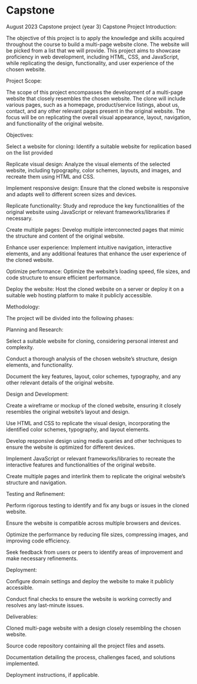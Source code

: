 # Capstone
August 2023 Capstone project (year 3)
Capstone Project
Introduction:

The objective of this project is to apply the knowledge and skills acquired throughout the course to build a multi-page website clone. The website will be picked from a list that we will provide. This project aims to showcase proficiency in web development, including HTML, CSS, and JavaScript, while replicating the design, functionality, and user experience of the chosen website.

Project Scope:

The scope of this project encompasses the development of a multi-page website that closely resembles the chosen website. The clone will include various pages, such as a homepage, product/service listings, about us, contact, and any other relevant pages present in the original website. The focus will be on replicating the overall visual appearance, layout, navigation, and functionality of the original website.

Objectives:

Select a website for cloning: Identify a suitable website for replication based on the list provided

Replicate visual design: Analyze the visual elements of the selected website, including typography, color schemes, layouts, and images, and recreate them using HTML and CSS.

Implement responsive design: Ensure that the cloned website is responsive and adapts well to different screen sizes and devices.

Replicate functionality: Study and reproduce the key functionalities of the original website using JavaScript or relevant frameworks/libraries if necessary.

Create multiple pages: Develop multiple interconnected pages that mimic the structure and content of the original website.

Enhance user experience: Implement intuitive navigation, interactive elements, and any additional features that enhance the user experience of the cloned website.

Optimize performance: Optimize the website’s loading speed, file sizes, and code structure to ensure efficient performance.

Deploy the website: Host the cloned website on a server or deploy it on a suitable web hosting platform to make it publicly accessible.

Methodology:

The project will be divided into the following phases:

Planning and Research:

Select a suitable website for cloning, considering personal interest and complexity.

Conduct a thorough analysis of the chosen website’s structure, design elements, and functionality.

Document the key features, layout, color schemes, typography, and any other relevant details of the original website.

Design and Development:

Create a wireframe or mockup of the cloned website, ensuring it closely resembles the original website’s layout and design.

Use HTML and CSS to replicate the visual design, incorporating the identified color schemes, typography, and layout elements.

Develop responsive design using media queries and other techniques to ensure the website is optimized for different devices.

Implement JavaScript or relevant frameworks/libraries to recreate the interactive features and functionalities of the original website.

Create multiple pages and interlink them to replicate the original website’s structure and navigation.

Testing and Refinement:

Perform rigorous testing to identify and fix any bugs or issues in the cloned website.

Ensure the website is compatible across multiple browsers and devices.

Optimize the performance by reducing file sizes, compressing images, and improving code efficiency.

Seek feedback from users or peers to identify areas of improvement and make necessary refinements.

Deployment:

Configure domain settings and deploy the website to make it publicly accessible.

Conduct final checks to ensure the website is working correctly and resolves any last-minute issues.

Deliverables:

Cloned multi-page website with a design closely resembling the chosen website.

Source code repository containing all the project files and assets.

Documentation detailing the process, challenges faced, and solutions implemented.

Deployment instructions, if applicable.